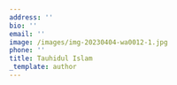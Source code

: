 ```yaml
---
address: ''
bio: ''
email: ''
image: /images/img-20230404-wa0012-1.jpg
phone: ''
title: Tauhidul Islam
_template: author
---
```



